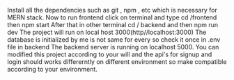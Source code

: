 Install all the dependencies such as git , npm , etc which is necessary for MERN stack.
Now to run frontend click on terminal and type cd /frontend then npm start
After that in other terminal cd / backend and then npm run dev
The project will run on local host 3000(http//localhost:3000)
The database is initialized by me is not same for every so check it once in .env file in backend
The backend server is running on localhost 5000.
You can modified this project according to your will and the api's for signup and login should works differerntly on different environment so make compatible according to your environment.

